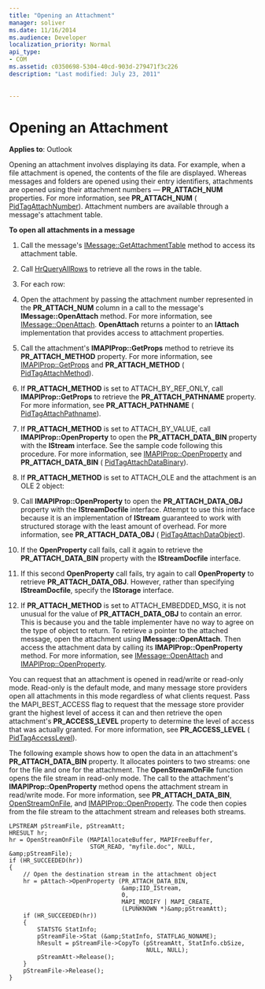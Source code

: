 ```yaml
---
title: "Opening an Attachment"
manager: soliver
ms.date: 11/16/2014
ms.audience: Developer
localization_priority: Normal
api_type:
- COM
ms.assetid: c0350698-5304-40cd-903d-279471f3c226
description: "Last modified: July 23, 2011"
 
 
---
```


# Opening an Attachment

  
  
**Applies to**: Outlook 
  
Opening an attachment involves displaying its data. For example, when a file attachment is opened, the contents of the file are displayed. Whereas messages and folders are opened using their entry identifiers, attachments are opened using their attachment numbers — **PR_ATTACH_NUM** properties. For more information, see **PR_ATTACH_NUM** ( [PidTagAttachNumber](pidtagattachnumber-canonical-property.md)). Attachment numbers are available through a message's attachment table.
  
 **To open all attachments in a message**
  
1. Call the message's [IMessage::GetAttachmentTable](imessage-getattachmenttable.md) method to access its attachment table. 
    
2. Call [HrQueryAllRows](hrqueryallrows.md) to retrieve all the rows in the table. 
    
3. For each row: 
    
1. Open the attachment by passing the attachment number represented in the **PR_ATTACH_NUM** column in a call to the message's **IMessage::OpenAttach** method. For more information, see [IMessage::OpenAttach](imessage-openattach.md). **OpenAttach** returns a pointer to an **IAttach** implementation that provides access to attachment properties. 
    
2. Call the attachment's **IMAPIProp::GetProps** method to retrieve its **PR_ATTACH_METHOD** property. For more information, see [IMAPIProp::GetProps](imapiprop-getprops.md) and **PR_ATTACH_METHOD** ( [PidTagAttachMethod](pidtagattachmethod-canonical-property.md)).
    
3. If **PR_ATTACH_METHOD** is set to ATTACH_BY_REF_ONLY, call **IMAPIProp::GetProps** to retrieve the **PR_ATTACH_PATHNAME** property. For more information, see **PR_ATTACH_PATHNAME** ( [PidTagAttachPathname](pidtagattachpathname-canonical-property.md)).
    
4. If **PR_ATTACH_METHOD** is set to ATTACH_BY_VALUE, call **IMAPIProp::OpenProperty** to open the **PR_ATTACH_DATA_BIN** property with the **IStream** interface. See the sample code following this procedure. For more information, see [IMAPIProp::OpenProperty](imapiprop-openproperty.md) and **PR_ATTACH_DATA_BIN** ( [PidTagAttachDataBinary](pidtagattachdatabinary-canonical-property.md)).
    
5. If **PR_ATTACH_METHOD** is set to ATTACH_OLE and the attachment is an OLE 2 object: 
    
1. Call **IMAPIProp::OpenProperty** to open the **PR_ATTACH_DATA_OBJ** property with the **IStreamDocfile** interface. Attempt to use this interface because it is an implementation of **IStream** guaranteed to work with structured storage with the least amount of overhead. For more information, see **PR_ATTACH_DATA_OBJ** ( [PidTagAttachDataObject](pidtagattachdataobject-canonical-property.md)).
    
2. If the **OpenProperty** call fails, call it again to retrieve the **PR_ATTACH_DATA_BIN** property with the **IStreamDocfile** interface. 
    
3. If this second **OpenProperty** call fails, try again to call **OpenProperty** to retrieve **PR_ATTACH_DATA_OBJ**. However, rather than specifying **IStreamDocfile**, specify the **IStorage** interface. 
    
4. If **PR_ATTACH_METHOD** is set to ATTACH_EMBEDDED_MSG, it is not unusual for the value of **PR_ATTACH_DATA_OBJ** to contain an error. This is because you and the table implementer have no way to agree on the type of object to return. To retrieve a pointer to the attached message, open the attachment using **IMessage::OpenAttach**. Then access the attachment data by calling its **IMAPIProp::OpenProperty** method. For more information, see [IMessage::OpenAttach](imessage-openattach.md) and [IMAPIProp::OpenProperty](imapiprop-openproperty.md).
    
You can request that an attachment is opened in read/write or read-only mode. Read-only is the default mode, and many message store providers open all attachments in this mode regardless of what clients request. Pass the MAPI_BEST_ACCESS flag to request that the message store provider grant the highest level of access it can and then retrieve the open attachment's **PR_ACCESS_LEVEL** property to determine the level of access that was actually granted. For more information, see **PR_ACCESS_LEVEL** ( [PidTagAccessLevel](pidtagaccesslevel-canonical-property.md)).
  
The following example shows how to open the data in an attachment's **PR_ATTACH_DATA_BIN** property. It allocates pointers to two streams: one for the file and one for the attachment. The **OpenStreamOnFile** function opens the file stream in read-only mode. The call to the attachment's **IMAPIProp::OpenProperty** method opens the attachment stream in read/write mode. For more information, see **PR_ATTACH_DATA_BIN**, [OpenStreamOnFile](openstreamonfile.md), and [IMAPIProp::OpenProperty](imapiprop-openproperty.md). The code then copies from the file stream to the attachment stream and releases both streams.
  
```
LPSTREAM pStreamFile, pStreamAtt;
HRESULT hr;
hr = OpenStreamOnFile (MAPIAllocateBuffer, MAPIFreeBuffer,
                       STGM_READ, "myfile.doc", NULL, &amp;pStreamFile);
if (HR_SUCCEEDED(hr))
{
    // Open the destination stream in the attachment object
    hr = pAttach->OpenProperty (PR_ATTACH_DATA_BIN,
                                &amp;IID_IStream,
                                0,
                                MAPI_MODIFY | MAPI_CREATE,
                                (LPUNKNOWN *)&amp;pStreamAtt);
    if (HR_SUCCEEDED(hr))
    {
        STATSTG StatInfo;
        pStreamFile->Stat (&amp;StatInfo, STATFLAG_NONAME);
        hResult = pStreamFile->CopyTo (pStreamAtt, StatInfo.cbSize,
                                       NULL, NULL);
        pStreamAtt->Release();
    }
    pStreamFile->Release();
}
```


